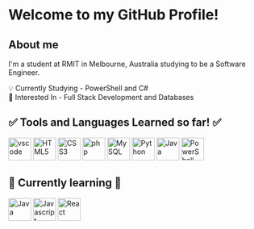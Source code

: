 <h1>Welcome to my GitHub Profile!</h1>

<h2>About me</h2>

I'm a student at RMIT in Melbourne, Australia studying to be a Software Engineer.

💡 Currently Studying - PowerShell and C# <br>
👀 Interested In - Full Stack Development and Databases

<h2> ✅ Tools and Languages Learned so far! ✅</h2>
<p align="left">
<img src="https://cdn.jsdelivr.net/gh/devicons/devicon/icons/vscode/vscode-original.svg" alt="vscode" width="45" height="45"/>
<img src="https://cdn.jsdelivr.net/gh/devicons/devicon@latest/icons/html5/html5-original-wordmark.svg" alt="HTML5" width="45" height="45"/>
<img src="https://cdn.jsdelivr.net/gh/devicons/devicon@latest/icons/css3/css3-original-wordmark.svg" alt="CSS3" width="45" height="45"/>
<img src="https://cdn.jsdelivr.net/gh/devicons/devicon/icons/php/php-original.svg" alt="php" width="45" height="45"/>
<img src="https://cdn.jsdelivr.net/gh/devicons/devicon@latest/icons/mysql/mysql-original.svg" alt="MySQL" width="45" height="45"/>
<img src="https://cdn.jsdelivr.net/gh/devicons/devicon@latest/icons/python/python-original.svg" alt="Python" width="45" height="45"/>
<img src="https://cdn.jsdelivr.net/gh/devicons/devicon@latest/icons/java/java-original.svg" alt="Java" width="45" height="45"/>
<img src="https://cdn.jsdelivr.net/gh/devicons/devicon@latest/icons/powershell/powershell-original.svg" alt="PowerShell" width="45" height="45"/>
</p>

<h2> 🚧 Currently learning 🚧</h2>
<p align="left">
<img src="https://cdn.jsdelivr.net/gh/devicons/devicon@latest/icons/java/java-original.svg" alt="Java" width="45" height="45"/>
<img src="https://cdn.jsdelivr.net/gh/devicons/devicon@latest/icons/javascript/javascript-original.svg" alt="Javascript" width="45" height="45"/>
<img src="https://cdn.jsdelivr.net/gh/devicons/devicon@latest/icons/react/react-original-wordmark.svg" alt="React" width="45" height="45"/>   
</p>

<!---
Nath-Hiccup/Nath-Hiccup is a ✨ special ✨ repository because its `README.md` (this file) appears on your GitHub profile.
You can click the Preview link to take a look at your changes.

PREVIOUS README

- 👋 Hi, I’m @Nath-Hiccup
- 
- 👀 I’m interested in Software Engineering and I'm currently studying Information Technology at RMIT in Australia.
- 
- 💞️ I’m looking to expand my understandiing of collaborating on GitHub ...
- 
- 📫 How to reach me ...
- ⚡ Fun fact: ...

--->
